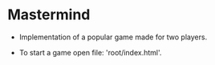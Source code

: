 # Mastermind
 
* Implementation of a popular game made for two players.

* To start a game open file: 'root/index.html'.